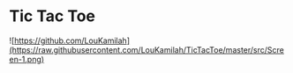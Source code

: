 # Tic Tac Toe
![https://github.com/LouKamilah](https://raw.githubusercontent.com/LouKamilah/TicTacToe/master/src/Screen-1.png)

